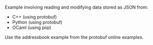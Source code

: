 Example involving reading and modifying data stored as JSON from:

- C++ (using protobuf)
- Python (using protobuf)
- OCaml (using piqi)

Use the addressbook example from the protobuf online examples.